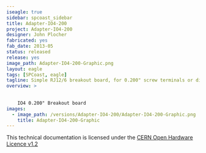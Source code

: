 ```yaml
---
iseagle: true
sidebar: spcoast_sidebar
title: Adapter-IO4-200
project: Adapter-IO4-200
designer: John Plocher
fabricated: yes
fab_date: 2013-05
status: released
release: yes
image_path: Adapter-IO4-200-Graphic.png
layout: eagle
tags: [SPCoast, eagle]
tagline: Simple RJ12/6 breakout board, for 0.200" screw terminals or direct wire soldering
overview: >
    
    
    IO4 0.200" Breakout board
images:
  - image_path: /versions/Adapter-IO4-200/Adapter-IO4-200-Graphic.png
    title: Adapter-IO4-200-Graphic
---
```



This technical documentation is licensed under the [CERN Open Hardware Licence v1.2](http://www.ohwr.org/attachments/2388/cern_ohl_v_1_2.txt)
